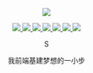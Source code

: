 <!--
 * @Description: My profile
 * @Autor: wjkcxs(Mr.eAt)
 * @Date: 2022.7.02 start
 * @Message:  Enjoy your time in github!
-->

<p align="center">
  <a href="https://github.com/wjkcxs">
    <img src="https://github-readme-stats.vercel.app/api?username=wjkcxs&count_private=true&include_all_commits=true&layout=compact&bg_color=30,e96443,904e95&title_color=fff&text_color=fff"/"/>
  </a>
</p>
 
 <p align="center">
  </a>
    <a href="https://www.facebook.com/profile.php?id=100077767820000">
    <img src="https://img.shields.io/badge/%F0%9F%98%B7-Facebook-blue" />
  </a>
  <a href="https://discord.com/channels/894777792091271209">
    <img src="https://img.shields.io/badge/%F0%9F%A4%AF-Discord-blue" />
  </a>
  <a href="https://space.bilibili.com/2108295476">
    <img src="https://img.shields.io/badge/%F0%9F%8D%9C-BiliBili-blue" />
  </a>                                                                    
  <a href="https://www.youtube.com/channel/UCIJMy04FtNFm5DIRzB1ED2A">
    <img src="https://img.shields.io/badge/%F0%9F%8D%AB-Youtube-blue" />                                                                    
  </a>
  <a href="https://steamcommunity.com/profiles/76561199086787119">
    <img src="https://img.shields.io/badge/%F0%9F%8E%AE-Steam-blue" />                                                                    
  </a>
  <a href="https://www.twitch.tv/wjkcxs">
    <img src="https://img.shields.io/badge/%F0%9F%8E%AB-Twitch-blue" />                                                                    
  </a>
  <a href="https://weibo.com/u/7513136437">
    <img src="https://img.shields.io/badge/%F0%9F%93%BA-Weibo-blue" />                                                                                                   </a>                                                                     
</p>

<p align="center">
  S
</p>

<p align="center">
  我前端基建梦想的一小步
</p>

